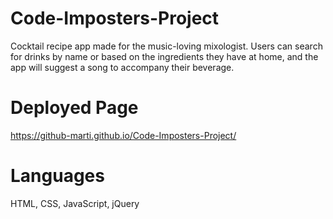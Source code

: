 # Code-Imposters-Project
Cocktail recipe app made for the music-loving mixologist. Users can search for drinks by name or based on the ingredients they have at home, and the app will suggest a song to accompany their beverage.


# Deployed Page
https://github-marti.github.io/Code-Imposters-Project/


# Languages
HTML, CSS, JavaScript, jQuery
